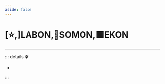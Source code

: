 ```yaml
---
aside: false
---
```

# [⭐,]<labor>LABON</labor>,🔷<soma>SOMON</soma>,🟩<ekos>EKON</ekos>

---

<!-- =================================================== -->
<!-- =================================================== -->
<!-- =================================================== -->
<!-- =================================================== -->
<!-- =================================================== -->
::: details 🛠

-

:::